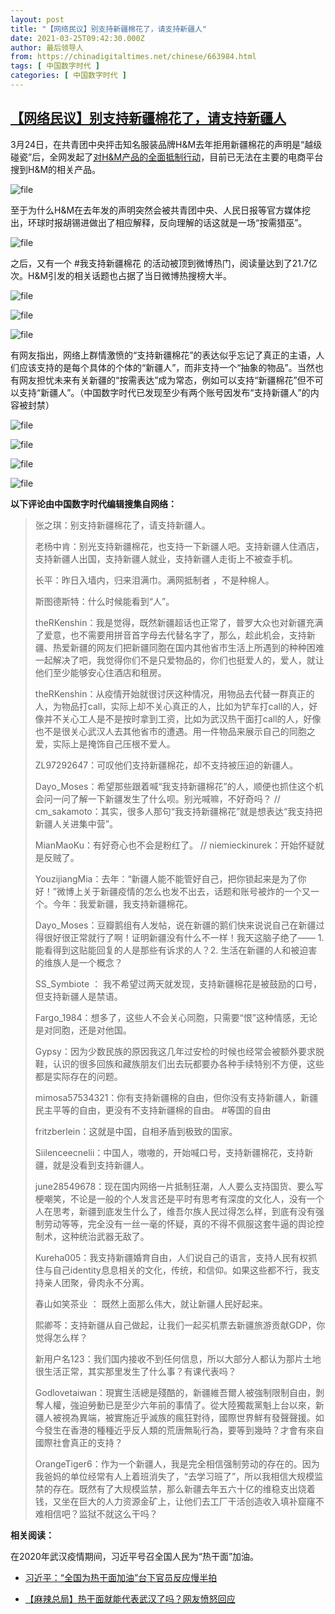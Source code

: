 ```yaml
---
layout: post
title: "【网络民议】别支持新疆棉花了，请支持新疆人"
date: 2021-03-25T09:42:30.000Z
author: 最后领导人
from: https://chinadigitaltimes.net/chinese/663984.html
tags: [ 中国数字时代 ]
categories: [ 中国数字时代 ]
---
```

<!--1616665350000-->
[【网络民议】别支持新疆棉花了，请支持新疆人](https://chinadigitaltimes.net/chinese/663984.html)
------

<div>
<p>3月24日，在共青团中央抨击知名服装品牌H&amp;M去年拒用新疆棉花的声明是“越级碰瓷”后，全网发起了<a href="https://chinadigitaltimes.net/chinese/663953.html" title="对H&amp;M的抵制">对H&amp;M产品的全面抵制行动</a>，目前已无法在主要的电商平台搜到H&amp;M的相关产品。</p><p><img src="https://chinadigitaltimes.net/chinese/files/2021/03/image-1616662737691.png" alt="file" /></p><p>至于为什么H&amp;M在去年发的声明突然会被共青团中央、人民日报等官方媒体挖出，环球时报胡锡进做出了相应解释，反向理解的话这就是一场“按需猎巫”。</p><p><img src="https://chinadigitaltimes.net/chinese/files/2021/03/image-1616663577158.png" alt="file" /></p><p>之后，又有一个 #我支持新疆棉花 的活动被顶到微博热门，阅读量达到了21.7亿次。H&amp;M引发的相关话题也占据了当日微博热搜榜大半。</p><p><img src="https://chinadigitaltimes.net/chinese/files/2021/03/image-1616662070463.png" alt="file" /></p><p><img src="https://chinadigitaltimes.net/chinese/files/2021/03/image-1616663299839.png" alt="file" /></p><p><img src="https://chinadigitaltimes.net/chinese/files/2021/03/image-1616662800897.png" alt="file" /></p><p>有网友指出，网络上群情激愤的“支持新疆棉花”的表达似乎忘记了真正的主语，人们应该支持的是每个具体的个体的“新疆人”，而非支持一个“抽象的物品”。当然也有网友担忧未来有关新疆的“按需表达”成为常态，例如可以支持“新疆棉花”但不可以支持“新疆人”。（中国数字时代已发现至少有两个账号因发布“支持新疆人”的内容被封禁）</p><p><img src="https://chinadigitaltimes.net/chinese/files/2021/03/image-1616661204579.png" alt="file" /></p><p><img src="https://chinadigitaltimes.net/chinese/files/2021/03/image-1616661435365.png" alt="file" /></p><p><img src="https://chinadigitaltimes.net/chinese/files/2021/03/image-1616665562660.png" alt="file" /></p><p><img src="https://chinadigitaltimes.net/chinese/files/2021/03/image-1616665576482.png" alt="file" /></p><p><strong>以下评论由中国数字时代编辑搜集自网络：</strong></p><blockquote><p>张之琪：别支持新疆棉花了，请支持新疆人。</p><p>老杨中肯：别光支持新疆棉花，也支持一下新疆人吧。支持新疆人住酒店，支持新疆人出国，支持新疆人就业，支持新疆人走街上不被查手机。</p><p>长平：昨日入墙内，归来泪满巾。满网抵制者 ，不是种棉人。</p><p>斯图德斯特：什么时候能看到“人”。</p><p>theRKenshin：我是觉得，既然新疆超话也正常了，普罗大众也对新疆充满了爱意，也不需要用拼音首字母去代替名字了，那么，趁此机会，支持新疆、热爱新疆的网友们把新疆同胞在国内其他省市生活上所遇到的种种困难一起解决了吧，我觉得你们不是只爱物品的，你们也挺爱人的，爱人，就让他们至少能够安心住酒店和租房。 </p><p>theRKenshin：从疫情开始就很讨厌这种情况，用物品去代替一群真正的人，为物品打call，实际上却不关心真正的人，比如为铲车打call的人，好像并不关心工人是不是按时拿到工资，比如为武汉热干面打call的人，好像也不是很关心武汉人去其他省市的遭遇。用一件物品来展示自己的同胞之爱，实际上是掩饰自己压根不爱人。 </p><p>ZL97292647：可叹他们支持新疆棉花，却不支持被压迫的新疆人。</p><p>Dayo_Moses：希望那些跟着喊“我支持新疆棉花”的人，顺便也抓住这个机会问一问了解一下新疆发生了什么呗。别光喊嘛，不好奇吗？ //  cm_sakamoto：其实，很多人那句“我支持新疆棉花”就是想表达“我支持把新疆人关进集中营”。</p><p>MianMaoKu：有好奇心也不会是粉红了。 //  niemieckinurek：开始怀疑就是反贼了。</p><p>YouzijiangMia：去年：“新疆人能不能管好自己，把你锁起来是为了你好！”微博上关于新疆疫情的怎么也发不出去，话题和账号被炸的一个又一个。今年：我爱新疆，我支持新疆棉花。</p><p>Dayo_Moses：豆瓣鹅组有人发帖，说在新疆的鹅们快来说说自己在新疆过得很好很正常就行了啊！证明新疆没有什么不一样！我天这脑子绝了—— 1. 能看得到这贴能回复的人是那些有诉求的人？2. 生活在新疆的人和被迫害的维族人是一个概念？</p><p>SS_Symbiote ： 我不希望过两天就发现，支持新疆棉花是被鼓励的口号，但支持新疆人是禁语。</p><p>Fargo_1984：想多了，这些人不会关心同胞，只需要“恨”这种情感，无论是对同胞，还是对他国。</p><p>Gypsy：因为少数民族的原因我这几年过安检的时候也经常会被额外要求脱鞋，认识的很多回族和藏族朋友们出去玩都要办各种手续特别不方便，这些都是实际存在的问题。</p><p>mimosa57534321：你有支持新疆棉的自由，但你没有支持新疆人，新疆民主平等的自由，更没有不支持新疆棉的自由。 #等国的自由</p><p>fritzberlein：这就是中国，自相矛盾到极致的国家。</p><p>Siilenceecnelii：中国人，嗷嗷的，开始喊口号，支持新疆棉花，支持新疆，就是没看到支持新疆人。</p><p>june28549678：现在国内网络一片抵制狂潮，人人要么支持国货、要么写梗嘲笑，不论是一般的个人发言还是平时有思考有深度的文化人，没有一个人在思考，新疆到底发生什么了，维吾尔族人民过得怎么样，到底有没有强制劳动等等，完全没有一丝一毫的怀疑，真的不得不佩服这套牛逼的舆论控制术，这种统治武器无敌了。</p><p>Kureha005：我支持新疆婚育自由，人们说自己的语言，支持人民有权抓住与自己identity息息相关的文化，传统，和信仰。如果这些都不行，我支持亲人团聚，骨肉永不分离。 </p><p>春山如笑茶业 ： 既然上面那么伟大，就让新疆人民好起来。</p><p>熙卿芩：支持新疆从自己做起，让我们一起买机票去新疆旅游贡献GDP，你觉得怎么样？</p><p>新用户名123：我们国内接收不到任何信息，所以大部分人都认为那片土地很生活正常，其实那里发生了什么事？有课代表吗？</p><p>Godlovetaiwan：現實生活總是殘酷的，新疆維吾爾人被強制限制自由，剝奪人權，強迫勞動已是至少六年前的事情了。從大陸獨裁黨魁上台以來，新疆人被視為異端，被實施近乎滅族的瘋狂對待，國際世界鮮有發聲聲援。如今發生在香港的種種近乎反人類的荒唐無恥行為，要等到幾時？才會有來自國際社會真正的支持？</p><p>OrangeTiger6：作为一个新疆人，我是完全相信强制劳动的存在的。因为我爸妈的单位经常有人上着班消失了，“去学习班了”，所以我相信大规模监禁的存在。既然有了大规模监禁，那么新疆去年五六十亿的维稳支出烧着钱，又坐在巨大的人力资源金矿上，让他们去工厂干活创造收入填补窟窿不难相信吧？监狱不就这么干吗？</p></blockquote><p><strong>相关阅读：</strong></p><p>在2020年武汉疫情期间，习近平号召全国人民为“热干面”加油。</p><ul><li><p><a href="https://youtu.be/DTiBQ7H0YT8" title="习近平：“全国为热干面加油”台下官员反应慢半拍">习近平：“全国为热干面加油”台下官员反应慢半拍</a></p></li><li><p><a href="https://chinadigitaltimes.net/chinese/655221.html" title="【麻辣总局】热干面就能代表武汉了吗？网友愤怒回应">【麻辣总局】热干面就能代表武汉了吗？网友愤怒回应</a></p></li></ul>
</div>
